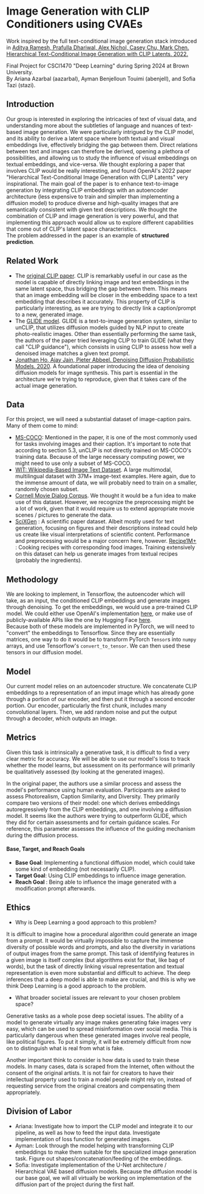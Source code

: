# Image Generation with CLIP Conditioners using CVAEs
Work inspired by the full text-conditional image generation stack introduced in [Aditya Ramesh, Prafulla Dhariwal, Alex Nichol, Casey Chu, Mark Chen. Hierarchical Text-Conditional Image Generation with CLIP Latents. 2022.](https://arxiv.org/pdf/2204.06125.pdf)

Final Project for CSCI1470 "Deep Learning" during Spring 2024 at Brown University. <br/>
By Ariana Azarbal (aazarbal), Ayman Benjelloun Touimi (abenjell), and Sofia Tazi (stazi).

## Introduction
Our group is interested in exploring the intricacies of text of visual data, and understanding more about the subtleties of language and nuances of text-based image generation. We were particularly intrigued by the CLIP model, and its ability to derive a latent space where both textual and visual embeddings live, effectively bridging the gap between them. Direct relations between text and images can therefore be derived, opening a plethora of possibilities, and allowing us to study the influence of visual embeddings on textual embeddings, and vice-versa. We thought exploring a paper that involves CLIP would be really interesting, and found OpenAI's 2022 paper "Hierarchical Text-Conditional Image Generation with CLIP Latents" very inspirational. The main goal of the paper is to enhance text-to-image generation by integrating CLIP embeddings with an autoencoder architecture (less expensive to train and simpler than implementing a diffusion model) to produce diverse and high-quality images that are semantically consistent with given text descriptions. We thought the combination of CLIP and image generation is very powerful, and that implementing this approach would allow us to explore different capabilities that come out of CLIP's latent space characteristics.
 <br/>
The problem addressed in the paper is an example of <strong>structured prediction</strong>.

## Related Work
- The [original CLIP paper](https://arxiv.org/pdf/2103.00020.pdf). CLIP is remarkably useful in our case as the model is capable of directly linking image and text embeddings in the same latent space, thus bridging the gap between them. This means that an image embedding will be closer in the embedding space to a text embedding that describes it accurately. This property of CLIP is particularly interesting, as we are trying to directly link a caption/prompt to a new, generated image.
- The [GLIDE model](https://arxiv.org/pdf/2112.10741.pdf). GLIDE is a text-to-image generation system, similar to unCLIP, that utilizes diffusion models guided by NLP input to create photo-realistic images. Other than essentially performing the same task, the authors of the paper tried leveraging CLIP to train GLIDE (what they call "CLIP guidance"), which consists in using CLIP to assess how well a denoised image matches a given text prompt. 
- [Jonathan Ho, Ajay Jain, Pieter Abbeel. Denoising Diffusion Probabilistic Models. 2020](https://arxiv.org/pdf/2006.11239.pdf). A foundational paper introducing the idea of denoising diffusion models for image synthesis. This part is essential in the architecture we're trying to reproduce, given that it takes care of the actual image generation.

## Data
For this project, we will need a substantial dataset of image-caption pairs. Many of them come to mind:
- [MS-COCO](https://cocodataset.org/#home): Mentioned in the paper, it is one of the most commonly used for tasks involving images and their caption. It's important to note that according to section 5.3, unCLIP is not directly trained on MS-COCO's training data. Because of the large necessary computing power, we might need to use only a subset of MS-COCO.
- [WIT: Wikipedia-Based Image Text Dataset](https://github.com/google-research-datasets/wit). A large multimodal, multilingual dataset with 37M+ image-text examples. Here again, due to the immense amount of data, we will probably need to train on a smaller, randomly chosen subset.
- [Cornell Movie Dialog Corpus](https://www.cs.cornell.edu/~cristian/Cornell_Movie-Dialogs_Corpus.html). We thought it would be a fun idea to make use of this dataset. However, we recognize the preprocessing might be a lot of work, given that it would require us to extend appropriate movie scenes / pictures to generate the data.
- [SciXGen](https://aclanthology.org/2021.findings-emnlp.128.pdf) : A scientific paper dataset. Albeit mostly used for text generation, focusing on figures and their descriptions instead could help us create like visual interpretations of scientific content. Performance and preprocessing would be a major concern here, however.
[Recipe1M+](http://pic2recipe.csail.mit.edu/) : Cooking recipes with corresponding food images. Training extensively on this dataset can help us generate images from textual recipes (probably the ingredients).

## Methodology
We are looking to implement, in Tensorflow, the autoencoder which will take, as an input, the conditioned CLIP embeddings and generate images through denoising. To get the embeddings, we would use a pre-trained CLIP model. We could either use OpenAI's implementation [here](https://github.com/openai/CLIP), or make use of publicly-available APIs like the one by Hugging Face [here](https://huggingface.co/docs/transformers/model_doc/clip). <br/>
Because both of these models are implemented in PyTorch, we will need to "convert" the embeddings to Tensorflow. Since they are essentially matrices, one way to do it would be to transform PyTorch `Tensor`s into `numpy` arrays, and use Tensorflow's `convert_to_tensor`.  We can then used these tensors in our diffusion model. 
## Model
Our current model relies on an autoencoder structure. We concatenate CLIP embeddings to a representation of an imput image which has already gone through a portion of our encoder, and then put it through a second encoder portion. Our encoder, particularly the first chunk, includes many convolutional layers. Then, we add random noise and put the output through a decoder, which outputs an image. 

## Metrics
Given this task is intrinsically a generative task, it is difficult to find a very clear metric for accuracy. We will be able to use our model's loss to track whether the model learns, but assessment on its performance will primarily be qualitatively assessed (by looking at the generated images). 

In the original paper, the authors use a similar process and assess the model's performance using human evaluation. Participants are asked to assess Photorealism, Caption Similarity, and Diversity. They primarily compare two versions of their model: one which derives embeddings autoregressively from the CLIP embeddings, and one involving a diffusion model. It seems like the authors were trying to outperform GLIDE, which they did for certain assessments and for certain guidance scales. For reference, this parameter assesses the influence of the guiding mechanism during the diffusion process.

#### Base, Target, and Reach Goals
- <strong>Base Goal</strong>: Implementing a functional diffusion model, which could take some kind of embedding (not necessarily CLIP). 
- <strong>Target Goal</strong>: Using CLIP embeddings to influence image generation.
- <strong>Reach Goal </strong>: Being able to influence the image generated with a modification prompt afterwards.

## Ethics
- Why is Deep Learning a good approach to this problem?
  
It is difficult to imagine how a procedural algorithm could generate an image from a prompt. It would be virtually impossible to capture the immense diversity of possible words and prompts, and also the diversity in variations of output images from the same prompt. This task of identifying features in a given image is itself complex (but algorithms exist for that, like bag of words), but the task of directly linking visual representation and textual representation is even more substantial and difficult to achieve. The deep inferences that a deep model is able to make are crucial, and this is why we think Deep Learning is a good approach to the problem.

- What broader societal issues are relevant to your chosen problem space?
  
Generative tasks as a whole pose deep societal issues. The ability of a model to generate virtually any image makes generating fake images very easy, which can be used to spread misinformation over social media. This is particularly dangerous when these generated images involve real people, like political figures. To put it simply, it will be extremely difficult from now on to distinguish what is real from what is fake.

Another important think to consider is how data is used to train these models. In many cases, data is scraped from the Internet, often without the consent of the original artists. It is not fair for creators to have their intellectual property used to train a model people might rely on, instead of requesting service from the original creators and compensating them appropriately.

## Division of Labor
- Ariana: Investigate how to import the CLIP model and integrate it to our pipeline, as well as how to feed the input data. Investigate implementation of loss function for generated images.
- Ayman: Look through the model helping with transforming CLIP embeddings to make them suitable for the specialized image generation task. Figure out shapes/concatenation/feeding of the embeddings.
- Sofia: Investigate implementation of the U-Net architecture / Hierarchical VAE based diffusion models. 
Because the diffusion model is our base goal, we will all virtually be working on implementation of the diffusion part of the project during the first half.
